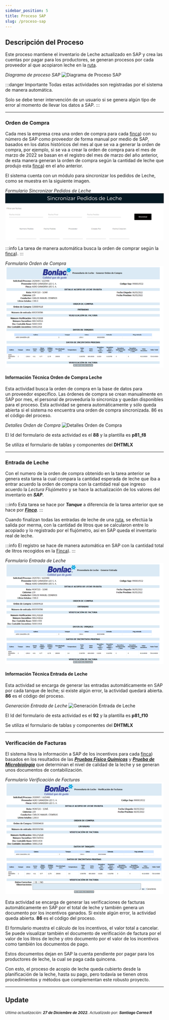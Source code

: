 ```yaml
---
sidebar_position: 5
title: Proceso SAP
slug: /proceso-sap
---
```


## Descripción del Proceso

Este proceso mantiene el inventario de Leche actualizado en SAP y crea las cuentas por pagar para los productores, se generan procesos por cada proveedor al que acopiaron leche en la [ruta](./informacion-general-proveeduria-de-leche.md#rutas).

_Diagrama de proceso SAP_
![Diagrama de Proceso SAP](/assets/proveeduria/proceso-sap.png "Diagrama de Proceso SAP")

:::danger Importante
Todas estas actividades son registradas por el sistema de manera automática.  

Solo se debe tener intervención de un usuario si se genera algún tipo de error al momento de llevar los datos a SAP.
:::

***

### Orden de Compra

Cada mes la empresa crea una orden de compra para cada [finca](./informacion-general-proveeduria-de-leche.md#fincas)) con su número de SAP como proveedor de forma manual por medio de SAP, basados en los datos históricos del mes al que se va a generar la orden de compra, por ejemplo, si se va a crear la orden de compra para el mes de marzo de 2022 se basan en el registro del mes de marzo del año anterior, de esta manera generan la orden de compra según la cantidad de leche que produjo esta [finca](./informacion-general-proveeduria-de-leche.md#fincas)) en el año anterior.  

El sistema cuenta con un módulo para sincronizar los pedidos de Leche, como se muestra en la siguiente imagen.

*Formulario Sincronizar Pedidos de Leche*
![Formulario sincronizar pedidos de leche](./sincronizar-pedidos-de-leche.PNG "sincronizar pedidos de leche")

:::info
La tarea de manera automática busca la orden de comprar según la [finca](./informacion-general-proveeduria-de-leche.md#fincas)).
:::

*Formulario Orden de Compra*
![Formulario Orden de Compra](./formulario-orden-de-compra.png "Sincronizar Orden de Compra")

#### Información Técnica Orden de Compra Leche

Esta actividad busca la orden de compra en la base de datos para un proveedor específico. Las órdenes de compra se crean manualmente en SAP por mes, el personal de proveeduría lo sincroniza y quedan disponibles para el proceso. Esta actividad se genera automáticamente y sólo queda abierta si el sistema no encuentra una orden de compra sincronizada.  86 es el código del proceso.

*Detalles Orden de Compra*
![Detalles Orden de Compra](/assets/proveeduria/orden-compra-detalles.png "Detalles Orden de Compra")

El Id del formulario de esta actividad es el **88** y la plantilla es **p81_f8**

Se utiliza el formulario de tablas y componentes del **DHTMLX**

***

### Entrada de Leche

Con el numero de la orden de compra obtenido en la tarea anterior se genera esta tarea la cual compara la cantidad esperada de leche que iba a entrar acuerdo la orden de compra con la cantidad real que ingreso acuerdo la *Lectura Flujómetro* y se hace la actualización de los valores del inventario en ***SAP***.

:::info
Esta tarea se hace por ***Tanque*** a diferencia de la tarea anterior que se hace por ***[Finca](./informacion-general-proveeduria-de-leche.md)***.
:::

Cuando finalizan todas las entradas de leche de una [ruta](./informacion-general-proveeduria-de-leche.md#rutas), se efectúa la salida por merma, con la cantidad de litros que se calcularon entre lo acopiado y lo registrado por el flujómetro, así en SAP queda el inventario real de leche.

:::info
El registro se hace de manera automática en SAP con la cantidad total de litros recogidos en la [Finca](./informacion-general-proveeduria-de-leche.md#fincas)).
:::

*Formulario Entrada de Leche*
![Formulario Entrada de Leche](./formulario-entrada-de-leche.png "Formulario Entrada de Leche")

#### Información Técnica Entrada de Leche

Esta actividad se encarga de generar las entradas automáticamente en SAP por cada tanque de leche; si existe algún error, la actividad quedará abierta. **86** es el código del proceso.

*Generación Entrada de Leche*
![Generación Entrada de Leche](/assets/proveeduria/generacion-entrada-leche.png "Generación Entrada de Leche")

El Id del formulario de esta actividad es el **92** y la plantilla es **p81_f10**

Se utiliza el formulario de tablas y componentes del **DHTMLX**

***

### Verificación de Facturas

El sistema lleva la información a SAP de los incentivos para cada [finca](./informacion-general-proveeduria-de-leche.md#fincas)) basados en los resultados de las ***[Pruebas Físico Químicas](./ejecucion-de-ruta.md)*** y ***[Prueba de Microbiología](./ejecucion-de-ruta.md)*** que determinan el nivel de calidad de la leche y se generan unos documentos de contabilización.

*Formulario Verificación de Facturas*
![Formulario Verificación de Facturas](./formulario-verificacion-de-facturas.png "Formulario Verificación de Facturas")

Esta actividad se encarga de generar las verificaciones de facturas automáticamente en SAP por el total de leche y también genera un documento por los incentivos ganados. Si existe algún error, la actividad queda abierta. **86** es el código del proceso.

El formulario muestra el cálculo de los incentivos, el valor total a cancelar. Se puede visualizar también el documento de verificación de factura por el valor de los litros de leche y otro documento por el valor de los incentivos como también los documentos de pago.

Estos documentos dejan en SAP la cuenta pendiente por pagar para los productores de leche, la cual se paga cada quincena.

Con esto, el proceso de acopio de leche queda cubierto desde la planificación de la leche, hasta su pago, pero todavía se tienen otros procedimientos y métodos que complementan este robusto proyecto.

***

## Update

<div class="ultima-actualizacion">
  <small>
    <i>
      Ultima actualización:
      <b> 27 de Diciembre de 2022.</b>
    </i>
  </small>

  <small>
    <i>
      Actualizado por:
      <b> Santiago Correa R</b>
    </i>
  </small>
</div>